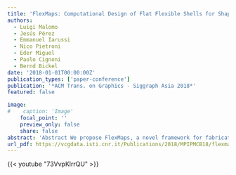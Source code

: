```yaml
---
title: 'FlexMaps: Computational Design of Flat Flexible Shells for Shaping 3D Objects'
authors:
  - Luigi Malomo
  - Jesús Pérez
  - Emmanuel Iarussi
  - Nico Pietroni
  - Eder Miguel
  - Paolo Cignoni
  - Bernd Bickel
date: '2018-01-01T00:00:00Z'
publication_types: ['paper-conference']
publication: '*ACM Trans. on Graphics - Siggraph Asia 2018*'
featured: false

image:
#    caption: 'Image'
    focal_point: ''
    preview_only: false
    share: false
abstract: 'Abstract We propose FlexMaps, a novel framework for fabricating smooth shapes out of flat, flexible panels with tailored mechanical properties. We start by mapping the 3D surface onto a 2D domain as in traditional UV mapping to design a set of deformable flat panels called FlexMaps. For these panels, we design and obtain specific mechanical properties such that, once they are assembled, the static equilibrium configuration matches the desired 3D shape. FlexMaps can be fabricated from an almost rigid material, such as wood or plastic, and are made flexible in a controlled way by using computationally designed spiraling microstructures.'
url_pdf: https://vcgdata.isti.cnr.it/Publications/2018/MPIPMCB18/flexmaps_author_version.pdf
---
```


{{< youtube "73VvpKlrrQU" >}}